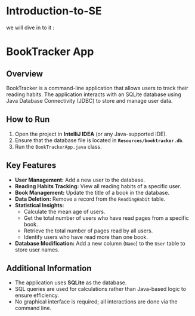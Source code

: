 # Introduction-to-SE
we will dive in to it :
# **BookTracker App**

## **Overview**  
BookTracker is a command-line application that allows users to track their reading habits. The application interacts with an SQLite database using Java Database Connectivity (JDBC) to store and manage user data.

## **How to Run**
1. Open the project in **IntelliJ IDEA** (or any Java-supported IDE).
2. Ensure that the database file is located in **`Resources/booktracker.db`**.
3. Run the `BookTrackerApp.java` class.

## **Key Features**
- **User Management:** Add a new user to the database.  
- **Reading Habits Tracking:** View all reading habits of a specific user.  
- **Book Management:** Update the title of a book in the database.  
- **Data Deletion:** Remove a record from the `ReadingHabit` table.  
- **Statistical Insights:**  
  - Calculate the mean age of users.  
  - Get the total number of users who have read pages from a specific book.  
  - Retrieve the total number of pages read by all users.  
  - Identify users who have read more than one book.  
- **Database Modification:** Add a new column (`Name`) to the `User` table to store user names.  

## **Additional Information**
- The application uses **SQLite** as the database.  
- SQL queries are used for calculations rather than Java-based logic to ensure efficiency.  
- No graphical interface is required; all interactions are done via the command line.
